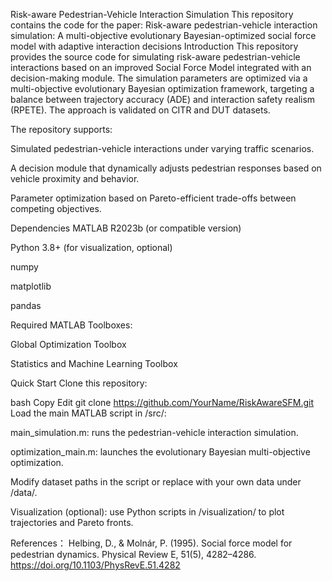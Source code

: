 Risk-aware Pedestrian-Vehicle Interaction Simulation
This repository contains the code for the paper:
Risk-aware pedestrian-vehicle interaction simulation: A multi-objective evolutionary Bayesian-optimized social force model with adaptive interaction decisions
Introduction
This repository provides the source code for simulating risk-aware pedestrian-vehicle interactions based on an improved Social Force Model integrated with an  decision-making module. The simulation parameters are optimized via a multi-objective evolutionary Bayesian optimization framework, targeting a balance between trajectory accuracy (ADE) and interaction safety realism (RPETE). The approach is validated on CITR and DUT datasets.

The repository supports:

Simulated pedestrian-vehicle interactions under varying traffic scenarios.

A decision module that dynamically adjusts pedestrian responses based on vehicle proximity and behavior.

Parameter optimization based on Pareto-efficient trade-offs between competing objectives.

 Dependencies
MATLAB R2023b (or compatible version)

Python 3.8+ (for visualization, optional)

numpy

matplotlib

pandas

Required MATLAB Toolboxes:

Global Optimization Toolbox

Statistics and Machine Learning Toolbox

Quick Start
Clone this repository:

bash
Copy
Edit
git clone https://github.com/YourName/RiskAwareSFM.git
Load the main MATLAB script in /src/:

main_simulation.m: runs the pedestrian-vehicle interaction simulation.

optimization_main.m: launches the evolutionary Bayesian multi-objective optimization.

Modify dataset paths in the script or replace with your own data under /data/.

Visualization (optional): use Python scripts in /visualization/ to plot trajectories and Pareto fronts.


References：
Helbing, D., & Molnár, P. (1995). Social force model for pedestrian dynamics. Physical Review E, 51(5), 4282–4286. https://doi.org/10.1103/PhysRevE.51.4282
